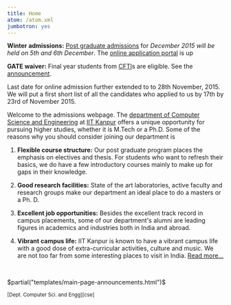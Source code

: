 ```yaml
---
title: Home
atom: /atom.xml
jumbotron: yes
---
```


<div class="alert alert-danger">

**Winter admissions:** [Post graduate admissions][winter-2015-announcement] for
*December 2015 will be held on 5th and 6th December*. The [online application portal][portal]
is up

**GATE waiver:** Final year students from [CFTI]s are eligible. See the
[announcement][direct-phd].

</div>

<div class="alert alert-danger">
<i class="fa fa-exclamation-triangle"></i> Last date for online admission further extended to to 28th November, 2015.
We will put a first short list of all the candidates who applied to us by 17th by 23rd of November 2015.
</div>




Welcome to the admissions webpage. The
[department of Computer Science and Engineering][cse] at
[IIT Kanpur][iitk] offers a unique opportunity for pursuing higher
studies, whether it is M.Tech or a Ph.D. Some of the reasons why you
should consider joining our department is

1. **Flexible course structure:** Our post graduate program places the
  emphasis on electives and thesis. For students who want to refresh
  their basics, we do have a few introductory courses mainly to make up
  for gaps in their knowledge.

2. **Good research facilities:** State of the art laboratories, active
   faculty and research groups make our department an ideal place to
   do a masters or a Ph. D.

3. **Excellent job opportunities:** Besides the excellent track record
   in campus placements, some of our department's alumni are leading
   figures in academics and industries both in India and abroad.

4. **Vibrant campus life:** IIT Kanpur is known to have a vibrant
   campus life with a good dose of extra-curricular activities, culture
   and music. We are not too far from some interesting places to visit in
   India. <a class="btn btn-default pull-right" href="/why/">
   Read more...</a>

<br/>



$partial("templates/main-page-announcements.html")$

<div class="text-left"><i class="fa fa-copyright"></i><small>[Dept. Computer Sci. and Engg][cse]</small>
</div>

[ann]: </announcements.html> "Read all $announcecount$"
[doaa]: <http://www.iitk.ac.in/doaa/DOAA/admissions.html>
[dec2014]: <http://www.iitk.ac.in/doaa/DOAA/admission2014_2.htm>
[dec2015-headsup]: </announcements/2015-09-10-Heads-up-Phd-admissions-December-2015>
[cse]: <http://cse.iitk.ac.in/>
[iitk]: <http://www.iitk.ac.in/>
[direct-phd]: </announcements/2014-09-29-Direct-Admission-without-GATE/>
[cfti]: <http://mhrd.gov.in/technical-education-1>
[portal]: <http://admissions.cse.iitk.ac.in> "Online application portal"
[winter-2015-announcement]: </announcements/2015-10-10-Winter-admissions-to-the-PG-program>
